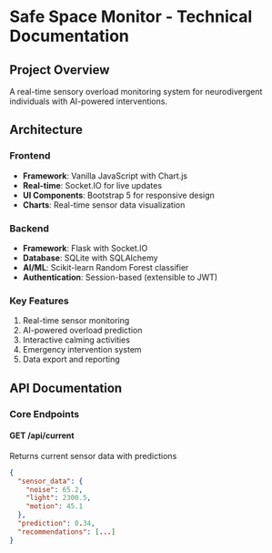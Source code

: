 # Safe Space Monitor - Technical Documentation

## Project Overview
A real-time sensory overload monitoring system for neurodivergent individuals with AI-powered interventions.

## Architecture

### Frontend
- **Framework**: Vanilla JavaScript with Chart.js
- **Real-time**: Socket.IO for live updates
- **UI Components**: Bootstrap 5 for responsive design
- **Charts**: Real-time sensor data visualization

### Backend
- **Framework**: Flask with Socket.IO
- **Database**: SQLite with SQLAlchemy
- **AI/ML**: Scikit-learn Random Forest classifier
- **Authentication**: Session-based (extensible to JWT)

### Key Features
1. Real-time sensor monitoring
2. AI-powered overload prediction
3. Interactive calming activities
4. Emergency intervention system
5. Data export and reporting

## API Documentation

### Core Endpoints

#### GET /api/current
Returns current sensor data with predictions
```json
{
  "sensor_data": {
    "noise": 65.2,
    "light": 2300.5,
    "motion": 45.1
  },
  "prediction": 0.34,
  "recommendations": [...]
}